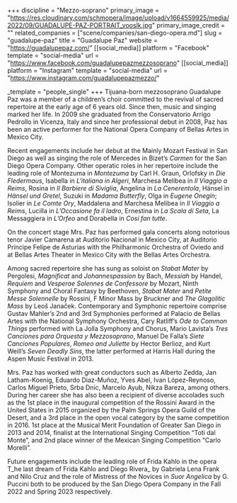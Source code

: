 +++
discipline = "Mezzo-soprano"
primary_image = "https://res.cloudinary.com/schmopera/image/upload/v1664559925/media/2022/09/GUADALUPE-PAZ-PORTRAIT_vooslk.jpg"
primary_image_credit = ""
related_companies = ["scene/companies/san-diego-opera.md"]
slug = "guadalupe-paz"
title = "Guadalupe Paz"
website = "https://guadalupepaz.com/"
[[social_media]]
platform = "Facebook"
template = "social-media"
url = "https://www.facebook.com/guadalupepazmezzosoprano"
[[social_media]]
platform = "Instagram"
template = "social-media"
url = "https://www.instagram.com/guadalupepazmezzo/"

_template = "people_single"
+++
Tijuana-born mezzosoprano Guadalupe Paz was a member of a children’s choir committed to the revival of sacred repertoire at the early age of 6 years old. Since then, music and singing marked her life. In 2009 she graduated from the Conservatorio Arrigo Pedrollo in Vicenza, Italy and since her professional debut in 2008, Paz has been an active performer for the National Opera Company of Bellas Artes in Mexico City.

Recent engagements include her debut at the Mainly Mozart Festival in San Diego as well as singing the role of Mercedes in Bizet’s _Carmen_ for the San Diego Opera Company. Other operatic roles in her repertoire include the leading role of Montezuma in _Montezuma_ by Carl H. Graun, Orlofsky in _Die Fledermaus_, Isabella in _L'italiana in Algeri_, Marchesa Melibea in _Il Viaggio a Reims_, Rosina in _Il Barbiere di Siviglia_, Angelina in _La Cenerentola_, Hänsel in _Hänsel und Gretel_, Suzuki in _Madama Butterfly_, Olga in _Eugene Onegin_; Isolier in _Le Comte Ory_, Maddalena and Marchesa Melibea in _Il Viaggio a Reims_, Lucilla in _L’Occasione fa il ladro_, Ernestina in _La Scala di Seta_, La Messaggiera in _L’Orfeo_ and Dorabella in _Cosí fan tutte_.

On the concert stage Mrs. Paz has performed gala concerts along notorious tenor Javier Camarena at Auditorio Nacional in Mexico City, at Auditorio Príncipe Felipe de Asturias with the Philharmonic Orchestra of Oviedo and at Bellas Artes Theater in Mexico City with the Bellas Artes Orchestra.

Among sacred repertoire she has sung as soloist on _Stabat Mater_ by Pergolesi, _Magnificat_ and _Johannespassion_ by Bach, _Messiah_ by Handel, _Requiem_ and _Vesperae Solennes de Confessore_ by Mozart, Ninth Symphony and Choral Fantasy by Beethoven, _Stabat Mater_ and _Petite Messe Solennelle_ by Rossini, F Minor Mass by Bruckner and _The Glagolitic Mass_ by Leoš Janaček. Contemporary and Symphonic repertoire comprise Gustav Mahler’s 2nd and 3rd Symphonies performed at Palacio de Bellas Artes with the National Symphony Orchestra, Cary Ratliff’s _Ode to Common Things_ performed with La Jolla Symphony and Chorus, Mario Lavista’s _Tres Canciones para Orquesta y Mezzosoprano_, Manuel De Falla’s _Siete Canciones Populares_, _Romeo and Juliette_ by Hector Berlioz, and Kurt Weill’s _Seven Deadly Sins_, the latter performed at Harris Hall during the Aspen Music Festival in 2013.

Mrs. Paz has worked with great conductors such as Alberto Zedda, Jan Latham-Koenig, Eduardo Diaz-Muñoz, Yves Abel, Ivan López-Reynoso, Carlos Miguel Prieto, Srba Dnic, Marcelo Ayub, Nikza Bareza, among others. During her career she has also been a recipient of diverse accolades such as the 1st place in the inaugural competition of the Rossini Award in the United States in 2015 organized by the Palm Springs Opera Guild of the Desert, and a 3rd place in the open vocal category by the same competition in 2016. 1st place at the Musical Merit Foundation of Greater San Diego in 2013 and 2014, finalist at the International Singing Competition “Toti dal Monte”, and 2nd place winner of the Mexican Singing Competition “Carlo Morelli”.

Future engagements include the leading role of Frida Kahlo in the opera T_he last dream of Frida Kahlo and Diego Rivera_ by Gabriela Lena Frank and Nilo Cruz and the role of Mistress of the Novices in _Suor Angelica_ by G. Puccini both to be produced by the San Diego Opera Company in the Fall 2022 and Spring 2023 respectively.